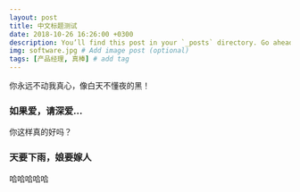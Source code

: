 ```yaml
---
layout: post
title: 中文标题测试
date: 2018-10-26 16:26:00 +0300
description: You’ll find this post in your `_posts` directory. Go ahead and edit it and re-build the site to see your changes. # Add post description (optional)
img: software.jpg # Add image post (optional)
tags: [产品经理, 真棒] # add tag
---
```


你永远不动我真心，像白天不懂夜的黑！

### 如果爱，请深爱...

你这样真的好吗？

### 天要下雨，娘要嫁人

哈哈哈哈哈

